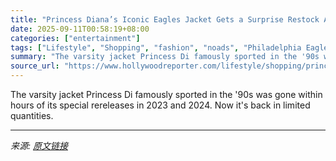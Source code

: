 ```yaml
---
title: "Princess Diana’s Iconic Eagles Jacket Gets a Surprise Restock After Selling Out Within Hours"
date: 2025-09-11T00:58:19+08:00
categories: ["entertainment"]
tags: ["Lifestyle", "Shopping", "fashion", "noads", "Philadelphia Eagles", "princess diana", "shopping", "Super Bowl"]
summary: "The varsity jacket Princess Di famously sported in the '90s was gone within hours of its special rereleases in 2023 and 2024. Now it's back in limited quantities."
source_url: "https://www.hollywoodreporter.com/lifestyle/shopping/princess-diana-eagles-jacket-buy-mitchell-and-ness-varsity-jacket-online-1236078843/"
---
```


The varsity jacket Princess Di famously sported in the '90s was gone within hours of its special rereleases in 2023 and 2024. Now it's back in limited quantities.

---

*来源: [原文链接](https://www.hollywoodreporter.com/lifestyle/shopping/princess-diana-eagles-jacket-buy-mitchell-and-ness-varsity-jacket-online-1236078843/)*
